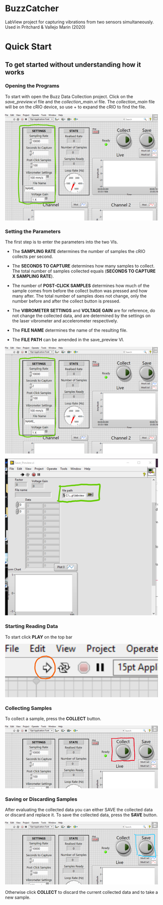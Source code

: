 # BuzzCatcher
LabView project for capturing vibrations from two sensors simultaneously. Used in Pritchard &amp; Vallejo Marin (2020)

# Quick Start

## To get started without understanding how it works

### Opening the Programs

To start with open the Buzz Data Collection project. Click on the *save_preview.vi* file and the *collection_main.vi* file. The *collection_main* file will be on the cRIO device, so use + to expand the cRIO to find the file.

![Started](/images/settings1.png)

### Setting the Parameters

The first step is to enter the parameters into the two VIs.

* The **SAMPLING RATE** determines the number of samples the cRIO collects per second. 

* The **SECONDS TO CAPTURE** determines how many samples to collect. The total number of samples collected equals (**SECONDS TO CAPTURE X SAMPLING RATE**). 

* The number of **POST-CLICK SAMPLES** determines how much of the sample comes from before the collect button was pressed and how many after. The total number of samples does not change, only the number before and after the collect button is pressed. 

* The **VIBROMETER SETTINGS** and **VOLTAGE GAIN** are for reference, do not change the collected data, and are determined by the settings on the laser vibrometer and accelerometer respectively.  

* The **FILE NAME**  determines the name of the resulting file. 

* The **FILE PATH** can be amended in the save_preview VI.


![Settings](/images/settings1.png)

![Settings](/images/settings2.png)


### Starting Reading Data

To start click **PLAY** on the top bar
 
 
![Play](/images/play.png)


### Collecting Samples

To collect a sample, press the **COLLECT** button.


![Collect](/images/collect.png)


### Saving or Discarding Samples

After evaluating the collected data you can either SAVE the collected data or discard and replace it.
To save the collected data, press the **SAVE** button.
 
 
![Save](/images/save.png)


Otherwise click **COLLECT** to discard the current collected data and to take a new sample.

